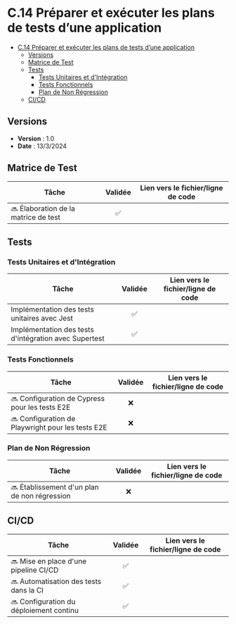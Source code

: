 # C.14 Préparer et exécuter les plans de tests d’une application

- [C.14 Préparer et exécuter les plans de tests d’une application](#c14-préparer-et-exécuter-les-plans-de-tests-dune-application)
  - [Versions](#versions)
  - [Matrice de Test](#matrice-de-test)
  - [Tests](#tests)
    - [Tests Unitaires et d'Intégration](#tests-unitaires-et-dintégration)
    - [Tests Fonctionnels](#tests-fonctionnels)
    - [Plan de Non Régression](#plan-de-non-régression)
  - [CI/CD](#cicd)

## Versions

- **Version** : 1.0
- **Date** : 13/3/2024

## Matrice de Test

| Tâche                                 | Validée | Lien vers le fichier/ligne de code |
| ------------------------------------- | :-----: | ---------------------------------- |
| 🔜 Élaboration de la matrice de test  |    ✅    |                                    |

## Tests

### Tests Unitaires et d'Intégration

| Tâche                                                 | Validée | Lien vers le fichier/ligne de code |
| ----------------------------------------------------- | :-----: | ---------------------------------- |
| Implémentation des tests unitaires avec Jest          |   ✅    |                                    |
| Implémentation des tests d'intégration avec Supertest |   ✅    |                                    |

### Tests Fonctionnels

| Tâche                                              | Validée | Lien vers le fichier/ligne de code |
| -------------------------------------------------- | :-----: | ---------------------------------- |
| 🔜 Configuration de Cypress pour les tests E2E    |   ❌    |                                    |
| 🔜 Configuration de Playwright pour les tests E2E |   ❌    |                                    |

### Plan de Non Régression

| Tâche                                         | Validée | Lien vers le fichier/ligne de code |
| --------------------------------------------- | :-----: | ---------------------------------- |
| 🔜 Établissement d'un plan de non régression   |   ❌    |                                    |

## CI/CD

| Tâche                                    | Validée | Lien vers le fichier/ligne de code |
| ---------------------------------------- | :-----: | ---------------------------------- |
| 🔜 Mise en place d'une pipeline CI/CD    |   ✅     |                                    |
| 🔜 Automatisation des tests dans la CI   |   ✅     |                                    |
| 🔜 Configuration du déploiement continu  |   ✅     |                                    |

